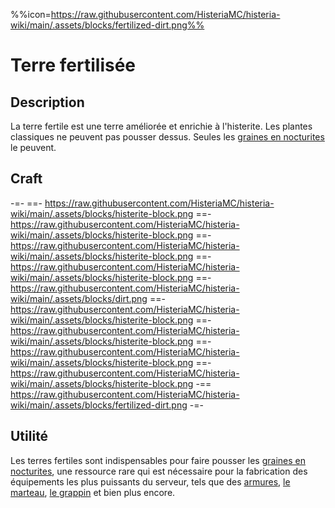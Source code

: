 %%icon=https://raw.githubusercontent.com/HisteriaMC/histeria-wiki/main/.assets/blocks/fertilized-dirt.png%%

# Terre fertilisée

## Description
La terre fertile est une terre améliorée et enrichie à l'histerite. Les plantes classiques ne peuvent pas pousser dessus. Seules les [graines en nocturites](https://histeria.fr/wiki/objets/graine-de-nocturite) le peuvent.

## Craft
-=-
 ==- https://raw.githubusercontent.com/HisteriaMC/histeria-wiki/main/.assets/blocks/histerite-block.png
 ==- https://raw.githubusercontent.com/HisteriaMC/histeria-wiki/main/.assets/blocks/histerite-block.png
 ==- https://raw.githubusercontent.com/HisteriaMC/histeria-wiki/main/.assets/blocks/histerite-block.png
 ==- https://raw.githubusercontent.com/HisteriaMC/histeria-wiki/main/.assets/blocks/histerite-block.png
 ==- https://raw.githubusercontent.com/HisteriaMC/histeria-wiki/main/.assets/blocks/dirt.png
 ==- https://raw.githubusercontent.com/HisteriaMC/histeria-wiki/main/.assets/blocks/histerite-block.png
 ==- https://raw.githubusercontent.com/HisteriaMC/histeria-wiki/main/.assets/blocks/histerite-block.png
 ==- https://raw.githubusercontent.com/HisteriaMC/histeria-wiki/main/.assets/blocks/histerite-block.png
 ==- https://raw.githubusercontent.com/HisteriaMC/histeria-wiki/main/.assets/blocks/histerite-block.png
 -== https://raw.githubusercontent.com/HisteriaMC/histeria-wiki/main/.assets/blocks/fertilized-dirt.png
-=-

## Utilité
Les terres fertiles sont indispensables pour faire pousser les [graines en nocturites](https://histeria.fr/wiki/objets/graine-de-nocturite), une ressource rare qui est nécessaire pour la fabrication des équipements les plus puissants du serveur, tels que des [armures](https://histeria.fr/wiki/armures), [le marteau](https://histeria.fr/wiki/outils/marteau), [le grappin](https://histeria.fr/wiki/outils/grappin) et bien plus encore.